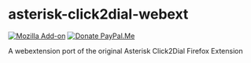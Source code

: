 # asterisk-click2dial-webext
[![Mozilla Add-on](https://img.shields.io/amo/v/asterisk-click2dial-webext.svg)](https://addons.mozilla.org/en-US/firefox/addon/asterisk-click2dial-webext/?src=external-ghversion) [![Donate PayPal.Me](https://img.shields.io/badge/Donate-PayPal.Me-blue.svg)](https://www.paypal.me/AntoineTURMEL)

A webextension port of the original Asterisk Click2Dial Firefox Extension
